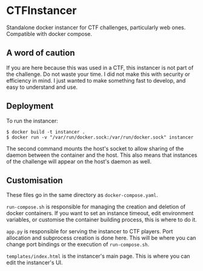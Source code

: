 # CTFInstancer
Standalone docker instancer for CTF challenges, particularly web ones. Compatible with docker compose.

## A word of caution
If you are here because this was used in a CTF, this instancer is not part of the challenge. Do not waste your time.
I did not make this with security or efficiency in mind. I just wanted to make something fast to develop, and easy to understand and use.

## Deployment
To run the instancer:
```
$ docker build -t instancer .
$ docker run -v "/var/run/docker.sock:/var/run/docker.sock" instancer
```

The second command mounts the host's socket to allow sharing of the daemon between the container and the host. This also means that instances
of the challenge will appear on the host's daemon as well.

## Customisation
These files go in the same directory as `docker-compose.yaml`.

`run-compose.sh` is responsible for managing the creation and deletion of docker containers.
If you want to set an instance timeout, edit environment variables, or customise the container building process, this is where to do it.

`app.py` is responsible for serving the instancer to CTF players. Port allocation and subprocess creation is done here.
This will be where you can change port bindings or the execution of `run-compose.sh`.

`templates/index.html` is the instancer's main page. This is where you can edit the instancer's UI.
